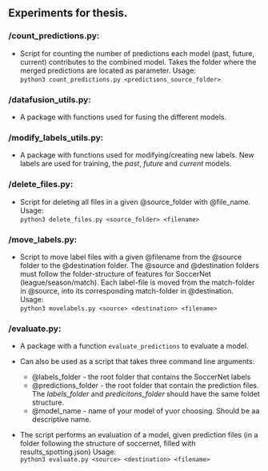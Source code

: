 ## Experiments for thesis.  

### /count_predictions.py:
- Script for counting the number of predictions each model (past, future, current) contributes to the combined model. Takes the folder where the merged predictions are located as parameter.
Usage:  
`python3 count_predictions.py <predictions_source_folder>`

### /datafusion_utils.py:
- A package with functions used for fusing the different models.  

### /modify_labels_utils.py:
- A package with functions used for modifying/creating new labels. New labels are used for training, the *past*, *future* and *current* models.  

### /delete_files.py:
- Script for deleting all files in a given @source_folder with @file_name.  
Usage:  
`python3 delete_files.py <source_folder> <filename>`

### /move_labels.py:
- Script to move label files with a given @filename from the @source folder to the @destination folder. The @source and @destination folders must follow the folder-structure of features for SoccerNet (league/season/match). Each label-file is moved from the match-folder in @source, into its corresponding match-folder in  @destination.  
Usage:  
`python3 movelabels.py <source> <destination> <filename>`

### /evaluate.py:
- A package with a function `evaluate_predictions` to evaluate a model.
- Can also be used as a script that takes three command line arguments:
  - @labels_folder - the root folder that contains the SoccerNet labels
  - @predictions_folder - the root folder that contain the prediction files.  
    The *labels_folder* and *predicitons_folder* should have the same foldet structure.
  - @model_name - name of your model of yuor choosing. Should be aa descriptive name.

- The script performs an evaluation of a model, given prediction files (in a folder following the structure of soccernet, filled with results_spotting.json)
Usage:  
`python3 evaluate.py <source> <destination> <filename>`
